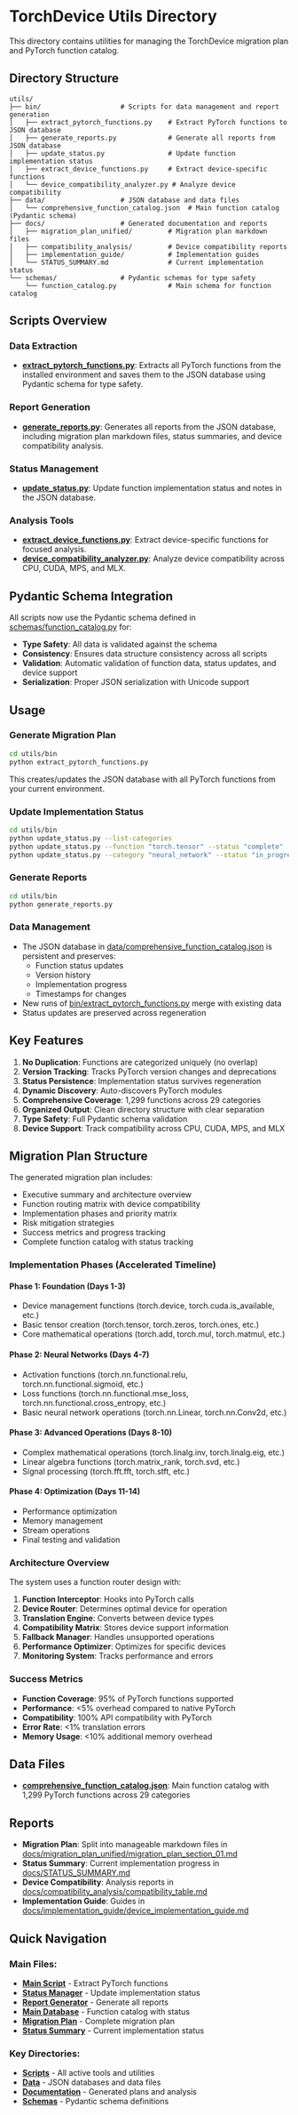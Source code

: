# TorchDevice Utils Directory

This directory contains utilities for managing the TorchDevice migration plan and PyTorch function catalog.

## Directory Structure

```
utils/
├── bin/                    # Scripts for data management and report generation
│   ├── extract_pytorch_functions.py    # Extract PyTorch functions to JSON database
│   ├── generate_reports.py             # Generate all reports from JSON database
│   ├── update_status.py                # Update function implementation status
│   ├── extract_device_functions.py     # Extract device-specific functions
│   └── device_compatibility_analyzer.py # Analyze device compatibility
├── data/                   # JSON database and data files
│   └── comprehensive_function_catalog.json  # Main function catalog (Pydantic schema)
├── docs/                   # Generated documentation and reports
│   ├── migration_plan_unified/         # Migration plan markdown files
│   ├── compatibility_analysis/         # Device compatibility reports
│   ├── implementation_guide/           # Implementation guides
│   └── STATUS_SUMMARY.md               # Current implementation status
└── schemas/                # Pydantic schemas for type safety
    └── function_catalog.py             # Main schema for function catalog
```

## Scripts Overview

### Data Extraction
- **[extract_pytorch_functions.py](bin/extract_pytorch_functions.py)**: Extracts all PyTorch functions from the installed environment and saves them to the JSON database using Pydantic schema for type safety.

### Report Generation
- **[generate_reports.py](bin/generate_reports.py)**: Generates all reports from the JSON database, including migration plan markdown files, status summaries, and device compatibility analysis.

### Status Management
- **[update_status.py](bin/update_status.py)**: Update function implementation status and notes in the JSON database.

### Analysis Tools
- **[extract_device_functions.py](bin/extract_device_functions.py)**: Extract device-specific functions for focused analysis.
- **[device_compatibility_analyzer.py](bin/device_compatibility_analyzer.py)**: Analyze device compatibility across CPU, CUDA, MPS, and MLX.

## Pydantic Schema Integration

All scripts now use the Pydantic schema defined in [schemas/function_catalog.py](schemas/function_catalog.py) for:
- **Type Safety**: All data is validated against the schema
- **Consistency**: Ensures data structure consistency across all scripts
- **Validation**: Automatic validation of function data, status updates, and device support
- **Serialization**: Proper JSON serialization with Unicode support

## Usage

### Generate Migration Plan
```bash
cd utils/bin
python extract_pytorch_functions.py
```
This creates/updates the JSON database with all PyTorch functions from your current environment.

### Update Implementation Status
```bash
cd utils/bin
python update_status.py --list-categories
python update_status.py --function "torch.tensor" --status "complete"
python update_status.py --category "neural_network" --status "in_progress"
```

### Generate Reports
```bash
cd utils/bin
python generate_reports.py
```

### Data Management
- The JSON database in [data/comprehensive_function_catalog.json](data/comprehensive_function_catalog.json) is persistent and preserves:
  - Function status updates
  - Version history
  - Implementation progress
  - Timestamps for changes
- New runs of [bin/extract_pytorch_functions.py](bin/extract_pytorch_functions.py) merge with existing data
- Status updates are preserved across regeneration

## Key Features

1. **No Duplication**: Functions are categorized uniquely (no overlap)
2. **Version Tracking**: Tracks PyTorch version changes and deprecations
3. **Status Persistence**: Implementation status survives regeneration
4. **Dynamic Discovery**: Auto-discovers PyTorch modules
5. **Comprehensive Coverage**: 1,299 functions across 29 categories
6. **Organized Output**: Clean directory structure with clear separation
7. **Type Safety**: Full Pydantic schema validation
8. **Device Support**: Track compatibility across CPU, CUDA, MPS, and MLX

## Migration Plan Structure

The generated migration plan includes:
- Executive summary and architecture overview
- Function routing matrix with device compatibility
- Implementation phases and priority matrix
- Risk mitigation strategies
- Success metrics and progress tracking
- Complete function catalog with status tracking

### Implementation Phases (Accelerated Timeline)

#### Phase 1: Foundation (Days 1-3)
- Device management functions (torch.device, torch.cuda.is_available, etc.)
- Basic tensor creation (torch.tensor, torch.zeros, torch.ones, etc.)
- Core mathematical operations (torch.add, torch.mul, torch.matmul, etc.)

#### Phase 2: Neural Networks (Days 4-7)
- Activation functions (torch.nn.functional.relu, torch.nn.functional.sigmoid, etc.)
- Loss functions (torch.nn.functional.mse_loss, torch.nn.functional.cross_entropy, etc.)
- Basic neural network operations (torch.nn.Linear, torch.nn.Conv2d, etc.)

#### Phase 3: Advanced Operations (Days 8-10)
- Complex mathematical operations (torch.linalg.inv, torch.linalg.eig, etc.)
- Linear algebra functions (torch.matrix_rank, torch.svd, etc.)
- Signal processing (torch.fft.fft, torch.stft, etc.)

#### Phase 4: Optimization (Days 11-14)
- Performance optimization
- Memory management
- Stream operations
- Final testing and validation

### Architecture Overview

The system uses a function router design with:
1. **Function Interceptor**: Hooks into PyTorch calls
2. **Device Router**: Determines optimal device for operation
3. **Translation Engine**: Converts between device types
4. **Compatibility Matrix**: Stores device support information
5. **Fallback Manager**: Handles unsupported operations
6. **Performance Optimizer**: Optimizes for specific devices
7. **Monitoring System**: Tracks performance and errors

### Success Metrics

- **Function Coverage**: 95% of PyTorch functions supported
- **Performance**: <5% overhead compared to native PyTorch
- **Compatibility**: 100% API compatibility with PyTorch
- **Error Rate**: <1% translation errors
- **Memory Usage**: <10% additional memory overhead

## Data Files

- **[comprehensive_function_catalog.json](data/comprehensive_function_catalog.json)**: Main function catalog with 1,299 PyTorch functions across 29 categories

## Reports

- **Migration Plan**: Split into manageable markdown files in [docs/migration_plan_unified/migration_plan_section_01.md](docs/migration_plan_unified/migration_plan_section_01.md)
- **Status Summary**: Current implementation progress in [docs/STATUS_SUMMARY.md](docs/STATUS_SUMMARY.md)
- **Device Compatibility**: Analysis reports in [docs/compatibility_analysis/compatibility_table.md](docs/compatibility_analysis/compatibility_table.md)
- **Implementation Guide**: Guides in [docs/implementation_guide/device_implementation_guide.md](docs/implementation_guide/device_implementation_guide.md)

## Quick Navigation

### Main Files:
- **[Main Script](bin/extract_pytorch_functions.py)** - Extract PyTorch functions
- **[Status Manager](bin/update_status.py)** - Update implementation status
- **[Report Generator](bin/generate_reports.py)** - Generate all reports
- **[Main Database](data/comprehensive_function_catalog.json)** - Function catalog with status
- **[Migration Plan](docs/migration_plan_unified/migration_plan_section_01.md)** - Complete migration plan
- **[Status Summary](docs/STATUS_SUMMARY.md)** - Current implementation status

### Key Directories:
- **[Scripts](bin/)** - All active tools and utilities
- **[Data](data/)** - JSON databases and data files
- **[Documentation](docs/)** - Generated plans and analysis
- **[Schemas](schemas/)** - Pydantic schema definitions 
